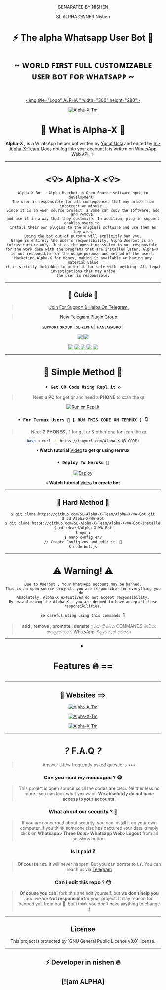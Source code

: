 <div align="center">

GENARATED BY NISHEN

SL ALPHA OWNER Nishen 

<h1 align="center"><b>⚡ The alpha Whatsapp User Bot 🍁</b></h1>
<h1 align="center">~ ᴡᴏʀʟᴅ ꜰɪʀꜱᴛ ꜰᴜʟʟ ᴄᴜꜱᴛᴏᴍɪᴢᴀʙʟᴇ ᴜꜱᴇʀ ʙᴏᴛ ꜰᴏʀ ᴡʜᴀᴛꜱᴀᴘᴘ ~</h1>

<br>

<a href="https://github.com/SL-Alpha-X-Team"><img title="Logo" ALPHA " width="300" height="280">

<a href="https://github.com/SL-Alpha-X-Team"><img title="Alpha-X-Tm" src="https://img.shields.io/badge/Alpha_X_team-black?colorA=inactive&colorB=purple&style=social&logo=github"></a>

<h1> 🔎 What is Alpha-X 🔎</h1>

**Alpha-X ,** is a WhatsApp helper bot written by [Yusuf Usta](https://github.com/Quiec) and edited by [SL-Alpha-X-Team](https://github.com/SL-Alpha-X-Team). Does not log into your account It is written on WhatsApp Web API. ✨️

---

<h1> <💡> Alpha-X <💡> </h1>

```
Alpha-X Bot - Alpha Userbot is Open Source software open to development. 
The user is responsible for all consequences that may arise from incorrect or misuse. 
Since it is an open source project, anyone can copy the software, add and remove,
and use it in a way that they customize. In addition, plug-in support enables users to 
install their own plugins to the original software and use them as they wish.
Using the bot out of purpose will explicitly ban you.
Usage is entirely the user's responsibility, Alpha Userbot is an 
infrastructure only. Just as the operating system is not responsible 
for the work done with the programs that are installed later, Alpha-X 
is not responsible for the usage purpose and method of the users.
Marketing Alpha-X for money, making it available or having any material value
ıt is strictly forbidden to offer it for sale with anything. All legal investigations that may arise
the user is responsible.
```

---

<h2> 📢 Guide 📢 </h2>

> [Join For Support & Helps On Telegram.](https://t.me/AlphaX_SUPPORT)

> [New Telegram Plugin Group. ](https://t.me/AlphaX_plugin)

<a href="https://bit.ly/BOT_SUPPORT">ꜱᴜᴘᴘᴏʀᴛ ɢʀᴏᴜᴘ</a> |
<a href="https://Wa.me/947772978164">ꜱʟ-ᴀʟᴘʜᴀ</a> |
<a href="https://Wa.me/94763983965">ʜᴀɴꜱᴀᴋᴀʙʀᴏ |

<p align="center"> 
    
  </a>
  <a href="https://github.com/SL-Alpha-X-Team/Alpha-X-WA-Bot/fork">
    <img src="https://img.shields.io/github/forks/SL-Alpha-X-Team/Alpha-X-WA-Bot?label=Fork&style=social">
    
  </a>
  <a href="https://github.com/SL-Alpha-X-Team/Alpha-X-WA-Bot/stargazers">
    <img src="https://img.shields.io/github/stars/SL-Alpha-X-Team/Alpha-X-WA-Bot?style=social">
  </a>
</p>

<p align="center">
  <a href="https://github.com/SL-Alpha-X-Team/Alpha-X-WA-Bot">
    <img src="https://img.shields.io/github/repo-size/SL-Alpha-X-Team/Alpha-X-WA-Bot?color=purple&label=Repo%20Size&style=plastic">

  </a>
  <a href="https://github.com/SL-Alpha-X-Team/Alpha-X-WA-Bot/blob/master/LICENSE">
    <img src="https://img.shields.io/github/license/SL-Alpha-X-Team/Alpha-X-WA-Bot?color=purple&label=Lisance&style=plastic">

  </a>
  <a href="https://github.com/SL-Alpha-X-Team/Alpha-X-WA-Bot">
    <img src="https://img.shields.io/github/languages/top/SL-Alpha-X-Team/Alpha-X-WA-Bot?color=purple&label=Javascript&style=plastic">

  </a>
  <a href="https://github.com/SL-Alpha-X-Team/Alpha-X-WA-Bot">
    <img src="https://img.shields.io/static/v1?label=Author&message=AlphaXteam&color=purple&style=plastic">

  </a>
  <a href="https://t.me/SL_AlphaX_Team">
    <img src="https://img.shields.io/badge/Telegram-AlphaX%20Main-purple&style=plastic">

  </a>
</p>

---

<h1> 🛃 Simple Method 🛃</h1>

### `• Get QR Code Using Repl.it ♻️`
> Need a **PC** for get qr and need a **PHONE** to scan the qr.

[![Run on Repl.it](https://repl.it/badge/github/SL-Alpha-X-Team/Alpha-X-WA-Bot)](https://replit.com/@AlphaXteam/Alpha-X-Bot-QR)

### `• For Termux Users 📲 [ RUN THIS CODE ON TERMUX ] 👇`
> Need **2 PHONES** , 1 for get qr & other one for scan the qr.

```bash
bash <(curl -L https://tinyurl.com/Alpha-X-QR-CODE)
```
**• Watch tutorial** [Video](https://youtu.be/6PpRFnr2dSg) **to get qr using termux**

### `• Deploy To Heroku 🚀`

[![Deploy](https://www.herokucdn.com/deploy/button.svg)](https://heroku.com/deploy?template=https://github.com/SL-Alpha-X-Team/Alpha-X-WA-Bot-Installer-2)
            
**• Watch tutorial** [Video](https://youtu.be/en4FLOsGRJY) **to create bot**

---

<h2> 🔱 Hard Method 🔱 </h2>

```sh
$ git clone https://github.com/SL-Alpha-X-Team/Alpha-X-WA-Bot.git
$ cd Alpha-X-WA-Bot
$ git clone https://github.com/SL-Alpha-X-Team/Alpha-X-WA-Bot-Installer.git
$ cd sdcard/Alpha-X-WA-Bot
$ npm i
$ nano config.env
// Create Config.env and edit it. 🚫
$ node bot.js
```
---

<h1> ⚠️ Warning! ⚠️️</h1>

```
Due to Userbot ; Your WhatsApp account may be banned.
This is an open source project, you are responsible for everything you do. 
Absolutely, Alpha-X executives do not accept responsibility.
By establishing the Alpha-X , you are deemed to have accepted these responsibilities.
```

`Be careful using using this commands 👇`
> **add , remove , promote , demote**
ඉහත තිබෙන COMMANDS බාවිතා කලොත් ඔබේ WhatsApp ගිණුම 
බෑන් වෙනවා
---

<details>
<summary><b><h1 align="center">Features 🔥 ==</h1></b></summary>
<p align="left">

🪀 Command:`setup
`✨️ Description:` edit bot settings
`⚠️️ Warn 

`🪀 Command:` install <br>
`✨️ Description:` Install external plugins. <br>
`⚠️️ Warn:` Get plugins only from https://t.me/AlphaXplugin.

`🪀 Command:` plugin<br>
`✨️ Description:` Shows the plugins you have installed. 

`🪀 Command:` remove<br>
`✨️ Description:` Removes the plugin. 

`🪀 Command:` admin<br>
`✨️ Description:` Admin menu. 

`🪀 Command:` ban <br>
`✨️ Description:` Ban someone in the group. Reply to message or tag a person to use command. 

`🪀 Command:` gname <br>
`✨️ Description:` Change group name. 

`🪀 Command:` gdesc<br>
`✨️ Description:` Change group discription. 

`🪀 Command:` dis <br>
`✨️ Description:`  Disappearing message on/off. <br>
`💡 Example:` .dis on/off

`🪀 Command:` reset<br>
`✨️ Description:` Reset group invitation link. 

`🪀 Command:` gpp<br>
`✨️ Description:` Set group profile picture 

`🪀 Command:` add<br>
`✨️ Description:` Adds someone to the group. 

`🪀 Command:` promote <br>
`✨️ Description:` Makes any person an admin. 

`🪀 Command:` demote <br>
`✨️ Description:` Takes the authority of any admin. 

`🪀 Command:` mute <br>
`✨️ Description:` Mute the group chat. Only the admins can send a message.
⌨️ Example: .mute & .mute 5m etc 

`🪀 Command:` unmute <br>
`✨️ Description:` Unmute the group chat. Anyone can send a message. 

`🪀 Command:` invite <br>
`✨️ Description:` Provides the group's invitation link. 

`🪀 Command:` afk <br>
`✨️ Description:` It makes you AFK - Away From Keyboard. 

`🪀 Command:` art pack<br>
`✨️ Description:` Beautifull artpack with more than 100 messages. 

`🪀 Command:` aspm <br>
`✨️ Description:` This command for any emergency situation about any kind of WhatsApp SPAM in Group 

`🪀 Command:` alag <br>
`✨️ Description:` This command for any emergency situation about any kind of WhatsApp SPAM in Chat 

`🪀 Command:` linkblock <br>
`✨️ Description:` Activates the block link tool. <br>
`💡 Example:` .linkblock on / off

`🪀 Command:` CrAsH<br>
`✨️ Description:` send BUG VIRUS to group. 

`🪀 Command:` CrAsH high<br>
`✨️ Description:` send BUG VIRUS to group untill you stop. 

`🪀 Command:` -carbon

`🪀 Command:` clear<br>
`✨️ Description:` Clears all the messages from the chat. 

`🪀 Command:` qr <br>
`✨️ Description:` To create an qr code from the word you give. 

`🪀 Command:` bcode <br>
`✨️ Description:` To create an barcode from the word you give. 

`🪀 Command:` compliment<br>
`✨️ Description:` It sends complimentry sentenses. 

`🪀 Command:` toaudio<br>
`✨️ Description:` Converts video to sound. 

`🪀 Command:` toimage<br>
`✨️ Description:` Converts the sticker to a photo. 

`🪀 Command:` tovideo<br>
`✨️ Description:` Converts animated stickers to video. 

`🪀 Command:` deepai<br>
`✨️ Description:` Runs the most powerful artificial intelligence tools using artificial neural networks. 

`🪀 Command:` details<br>
`✨️ Description:` Displays metadata data of group or person. 

`🪀 Command:` dict <br>
`✨️ Description:` Use it as a dictionary.
Eg: .dict enUS;lead
 For supporting languages send •.lngcode• 

`🪀 Command:` dst<br>
`✨️ Description:` Download status you repled. 

`🪀 Command:` emedia<br>
`✨️ Description:` It is a plugin with more than 25 media tools. 

`🪀 Command:` emoji <br>
`✨️ Description:` You can get Emoji as image. 

`🪀 Command:` print <br>
`✨️ Description:` Prints the inside of the file on the server. 

`🪀 Command:` bashmedia <br>
`✨️ Description:` Sends audio, video and photos inside the server. <br>
`💡 Example:` video.mp4 && media/gif/pic.mp4

`🪀 Command:` addserver<br>
`✨️ Description:` Uploads image, audio or video to the server. 

`🪀 Command:` term <br>
`✨️ Description:` Allows to run the command on the server's shell. 

`🪀 Command:` mediainfo<br>
`✨️ Description:` Shows the technical information of the replied video. 

`🪀 Command:` pmsend <br>
`✨️ Description:` Sends a private message to the replied person. 

`🪀 Command:` pmttssend <br>
`✨️ Description:` Sends a private voice message to the respondent. 

`🪀 Command:` ffmpeg <br>
`✨️ Description:` Applies the desired ffmpeg filter to the video.
⌨️ Example: .ffmpeg fade=in:0:30 

`🪀 Command:` filter <br>
`✨️ Description:` It adds a filter. If someone writes your filter, it send the answer. If you just write .filter, it show's your filter list. 

`🪀 Command:` stop <br>
`✨️ Description:` Stops the filter you added previously. 

`🪀 Command:` bgmlist<br>
`✨️ Description:` Bgm List. 

`🪀 Command:` github <br>
`✨️ Description:` It Send Github User Data. <br>
`💡 Example:` .github WhatsApp

`🪀 Command:` welcome<br>
`✨️ Description:` It sets the welcome message. If you leave it blank it shows the welcome message. 

`🪀 Command:` goodbye<br>
`✨️ Description:` Sets the goodbye message. If you leave blank, it show's the goodbye message. 

`🪀 Command:` help<br>
`✨️ Description:` Gives information about using the bot from the Help menu. 

`🪀 Command:` varset <br>
`✨️ Description:` Changes the text of modules like alive, afk etc.. 

`🪀 Command:` restart<br>
`✨️ Description:` Restart bot.

`🪀 Command:` poweroff<br>
`✨️ Description:` Shutdown bot.

`🪀 Command:` dyno<br>
`✨️ Description:` Check heroku dyno usage 

`🪀 Command:` setvar <br>
`✨️ Description:` Set heroku config var 

`🪀 Command:` delvar <br>
`✨️ Description:` Delete heroku config var 

`🪀 Command:` getvar <br>
`✨️ Description:` Get heroku config var 

`🪀 Command:` hpmod <br>
`✨️ Description:` To get mod apps info. 

`🪀 Command:` insult<br>
`✨️ Description:` It gives random insults. 

`🪀 Command:` locate<br>
`✨️ Description:` It send your location. <br>
`⚠️️ Warn:` Please open your location before using command!

`🪀 Command:` logmsg<br>
`✨️ Description:` Saves the message you reply to your private number. <br>
`⚠️️ Warn:` Does not support animated stickers!

`🪀 Command:` logomaker<br>
`✨️ Description:` Shows logomaker tools with unlimited access. 

`🪀 Command:` meme <br>
`✨️ Description:` Photo memes you replied to. 

`🪀 Command:` movie <br>
`✨️ Description:` Shows movie info. 

`🪀 Command:` neko<br>
`✨️ Description:` Replied messages will be added to nekobin.com. 

`🪀 Command:` song <br>
`✨️ Description:` Uploads the song you wrote. 

`🪀 Command:` video <br>
`✨️ Description:` Downloads video from YouTube. 

`🪀 Command:` fb <br>
`✨️ Description:` Download video from facebook. 

`🪀 Command:` tiktok <br>
`✨️ Description:` Download tiktok video. 

`🪀 Command:` notes<br>
`✨️ Description:` Shows all your existing notes. 

`🪀 Command:` save <br>
`✨️ Description:` Reply a message and type .save or just use .save <Your note> without replying 

`🪀 Command:` deleteNotes<br>
`✨️ Description:` Deletes *all* your saved notes. 

`🪀 Command:` ocr <br>
`✨️ Description:` Reads the text on the photo you have replied. 

`🪀 Command:` pinimg <br>
`✨️ Description:` Downloas images from Pinterest. 

`🪀 Command:` playst <br>
`✨️ Description:` Get app details from play store. 

`🪀 Command:` profile<br>
`✨️ Description:` Profile menu. 

`🪀 Command:` getpp<br>
`✨️ Description:` Get pofile picture. 

`🪀 Command:` setbio <br>
`✨️ Description:` Set your about. 

`🪀 Command:` getbio<br>
`✨️ Description:` Get user about. 

`🪀 Command:` archive<br>
`✨️ Description:` Archive chat. 

`🪀 Command:` unarchive<br>
`✨️ Description:` Unarchive chat. 

`🪀 Command:` pin<br>
`✨️ Description:` Archive chat. 

`🪀 Command:` unpin<br>
`✨️ Description:` Unarchive chat. 

`🪀 Command:` pp<br>
`✨️ Description:` Makes the profile photo what photo you reply. 

`🪀 Command:` kickme<br>
`✨️ Description:` It kicks you from the group you are using it in. 

`🪀 Command:` block <br>
`✨️ Description:` Block user. 

`🪀 Command:` unblock <br>
`✨️ Description:` Unblock user. 

`🪀 Command:` jid <br>
`✨️ Description:` Giving user's JID. 

`🪀 Command:` rdmore <br>
`✨️ Description:` Add readmore to your message >> Use # to get readmore. 

`🪀 Command:` removebg <br>
`✨️ Description:` Removes the background of the photos. 

`🪀 Command:` report <br>
`✨️ Description:` Sends reports to group admins. 

`🪀 Command:` roll<br>
`✨️ Description:` Roll dice randomly. 

`🪀 Command:` scam <br>
`✨️ Description:` Creates 5 minutes of fake actions. 

`🪀 Command:` scan <br>
`✨️ Description:` Checks whether the entered number is registered on WhatApp. 

`🪀 Command:` trt<br>
`✨️ Description:` It translates with Google Translate. You must reply any message. <br>
`💡 Example:` .trt en si (From English to Sinhala)

`🪀 Command:` antilink <br>
`✨️ Description:` Activates the Antilink tool. <br>
`💡 Example:` .antilink on / off

`🪀 Command:` autobio <br>
`✨️ Description:` Add live clock to your bio! <br>
`💡 Example:` .autobio on / off

`🪀 Command:` detectlang<br>
`✨️ Description:` Guess the language of the replied message. 

`🪀 Command:` currency

`🪀 Command:` tts <br>
`✨️ Description:` It converts text to sound. 

`🪀 Command:` music <br>
`✨️ Description:` Uploads the song you wrote. 

`🪀 Command:` smp3 <br>
`✨️ Description:` Get song as a mp3 documet file 

`🪀 Command:` mp4 <br>
`✨️ Description:` Downloads video from YouTube. 

`🪀 Command:` yt <br>
`✨️ Description:` It searchs on YouTube. 

`🪀 Command:` wiki <br>
`✨️ Description:` Searches query on Wikipedia. 

`🪀 Command:` img <br>
`✨️ Description:` Searches for related pics on Google. 

`🪀 Command:` lyric <br>
`✨️ Description:` Finds the lyrics of the song. 

`🪀 Command:` covid <br>
`✨️ Description:` Shows the daily and overall covid table of more than 15 countries. 

`🪀 Command:` ss <br>
`✨️ Description:` Takes a screenshot from the page in the given link. 

`🪀 Command:` simi <br>
`✨️ Description:` Are you bored? ... Fool around with SimSimi. ... World first popular Chatbot for daily conversation. 

`🪀 Command:` spdf <br>
`✨️ Description:` Site to pdf file. 

`🪀 Command:` insta <br>
`✨️ Description:` Downloads videos or photos from Instagram. 

`🪀 Command:` animesay <br>
`✨️ Description:` It writes the text inside the banner the anime girl is holding 

`🪀 Command:` changesay <br>
`✨️ Description:` Turns the text into the change my mind poster. 

`🪀 Command:` trumpsay <br>
`✨️ Description:` Converts the text to Trump's tweet. 

`🪀 Command:` audio spam<br>
`✨️ Description:` Sends the replied audio as spam. 

`🪀 Command:` foto spam<br>
`✨️ Description:` Sends the replied photo as spam. 

`🪀 Command:` sticker spam<br>
`✨️ Description:` Convert the replied photo or video to sticker and send it as spam. 

`🪀 Command:` vid spam

`🪀 Command:` killspam<br>
`✨️ Description:` Stops spam command. 

`🪀 Command:` spam <br>
`✨️ Description:` It spam until you stop it.
⌨️ Example: .spam test 

`🪀 Command:` spotify <br>
`✨️ Description:` Get music details from spotify. 

`🪀 Command:` st<br>
`✨️ Description:` It converts your replied photo or video to sticker. 

`🪀 Command:` sweather<br>
`✨️ Description:` Gives you the weekly interpretations of space weather observations provided by the Space Weather Research Center (SWRC) for a p. 

`🪀 Command:` alive <br>
`✨️ Description:` Does bot work? 

`🪀 Command:` sysd<br>
`✨️ Description:` Shows the system properties. 

`🪀 Command:` tagadmin

`🪀 Command:` tg <br>
`✨️ Description:` Tags everyone in the group. 

`🪀 Command:` pmall<br>
`✨️ Description:` Sends the replied message to all members in the group. 

`🪀 Command:` tblend <br>
`✨️ Description:` Applies the selected TBlend effect to videos. 

`🪀 Command:` link<br>
`✨️ Description:` The image you reply to uploads to telegra.ph and provides its link. 

`🪀 Command:` unvoice<br>
`✨️ Description:` Converts audio to sound recording. 

`🪀 Command:` up<br>
`✨️ Description:` Checks the update your bot. 

`🪀 Command:` up now<br>
`✨️ Description:` It makes updates. 

`🪀 Command:` voicy<br>
`✨️ Description:` It converts audio to text. 

`🪀 Command:` wp<br>
`✨️ Description:` It sends high resolution wallpapers. 

`🪀 Command:` wame <br>
`✨️ Description:` Get a link to the user chat. 

`🪀 Command:` weather <br>
`✨️ Description:` Shows the weather. 

`🪀 Command:` speedtest <br>
`✨️ Description:` Measures Download and Upload speed. <br>
`💡 Example:` speedtest user // speedtest server

`🪀 Command:` ping<br>
`✨️ Description:` Measures your ping. 

`🪀 Command:` short <br>
`✨️ Description:` Shorten the long link. 

`🪀 Command:` calc <br>
`✨️ Description:` Performs simple math operations. 

`🪀 Command:` xapi<br>
`✨️ Description:` Xteam API key info. 

`🪀 Command:` joke<br>
`✨️ Description:` Send random jokes. 

`🪀 Command:` quote<br>
`✨️ Description:` Send random quotes. 

GENARATED BY Nishendanidu ALPHA TEAM

#### E-Media Plugin Commands 🛠️
| Command 💻 | Description ℹ️ |
| ---------- | -------------------- |
| mp4enhance | It improves the quality of the video.
| x2mp4 | It reduces the quality of the video by 2 times.
| x4mp4 | It reduces the quality of the video by 4 times.
| mp4reverse | Plays the video in reverse.
| mp4blur | Blurs the video background.
| mp4vintage | Applies a vintage effect to the video.
| mp4bw | Applies a monochrome effect to the video.
| mp4edge | It calculates the depth of the viden and applies the neon edge effect accordingly.
| mp4image | Converts photo to 5 seconds video.
| gif | It makes the video gif.
| agif | Makes the video an audio gif.
| spectrum | It converts the spectrum of sound into video.
| avec | Converts the frequency range of the sound to 3D video.
| waves | It converts the wavelengths of sound into video.
| frequency | Converts the frequency of the sound to video.
| volumeaudio | Converts the decibel value of sound to video.
| cqtaudio | Converts the cqt value of audio to video.
| mp3eq | Adjusts the sound to a crystal clear level.
| mp3bass | It add more bass to sound.
| mp3low | It makes the sound deep and slow.
| mp3pitch | It refines and accelerates the sound.
| mp3crusher | It distorts the sound, makes it ridiculous.
| mp3reverse | Plays the sound in reverse.
| x2mp3 | It speeds up the sound 2 times.
| mp3volume | It increases the sound level 6 times.
| bwimage | Makes the photo black and white.
| vintageimage | Applies a vintage effect to the photo.
| edgeimage | It calculates the depth of the photo and appropriately applies an edge effect.
| enhanceimage | It improves the quality of the photo.
| grenimage | Applies a grain effect to the photo.
| blurimage | Blurs the background of the photo.

#### Scam Commands 🛠️
| Command 💻 | Description ℹ️ |
| ---------- | -------------------- |
| scam typing | It shows you typing for 5 minutes. |
| scam recording | It shows you as recording for 5 minutes. |
| scam online | It shows you online for 5 minutes. |
| scam stop | Stops fake actions. |

#### Deep AI Commands 🛠️
| Command 💻 | Description ℹ️ |
| ---------- | -------------------- |
| colorai | Colorizes the photo. |
| superai | It improves the image quality. |
| dreamai | Applies a deepdream effect to the photo. |
| waifuai | It mixes the color palettes of photo. |
| neuraltalkai | Explain the incident in the photo. |
| toonai | Applies a cartoon effect to the face of image. |
| ttiai | Generates nonexistent photos from your sentence. |
| moodai | It determines your mood from the sentence you write. |
| textai | Creates a virtual story from your sentence. |
| nudityai | Shows the NSFW value of the photo between 1 and 0. |
| ganstyle | Combines pictures with the image link in Config Vars with the help of artificial intelligence.

</p>

</details>

<div align="center">

---

<h2> 🎨 Websites ==> </h2>

<a href="https://alpha-x.ml"><img title="Alpha-X-Tm" src="https://img.shields.io/badge/Alpha_X_Team-black?colorA=9cf&colorB=purple&style=social&logo=smrt"></a>

<a href="https://alpha-x.ml/wa-bot"><img title="Alpha-X-Tm" src="https://img.shields.io/badge/Alpha_X_Bot-black?colorA=9cf&colorB=purple&style=social&logo=starship"></a>

<a href="https://alpha-x.ml/bot-help"><img title="Alpha-X-Tm" src="https://img.shields.io/badge/Alpha_X_Bot_Help-black?colorA=9cf&colorB=purple&style=social&logo=google"></a>

---

# _?_ F.A.Q _?_
>Answer a few frequently asked questions •••

### Can you read my messages ? 😷
>This project is open source so all the codes are clear. Neither less no more ; you can look what you want. **We absolutely do not have access to your accounts.**

### What about our security ? 🔱
>If you are concerned about security, you can install it on your own computer. If you think someone else has captured your data, simply click on **Whatsapp> Three Dots> Whatsapp Web> Logout** from all sessions button.

### Is it paid ❓
>**Of course not.** It will never happen. But you can donate to us. You can reach us via [Telegram](https://t.me/AlphaX_SUPPORT)

### Can i edit this repo ? 😒
>**Of couse you can!** fork this and edit yourself.
but **we don't help you** and we are **Not responsible** for your project.
It may reason for banned you from bot 🚫,
but i think you don't have anything to change :)

---

<h2> License </h2>
This project is protected by `GNU General Public Licence v3.0` license.

---

<h2> ⚡ Developer in  nishen  🔥 </h2>
  <div align="center">
    
  [![am ALPHA]
----  

</div>
